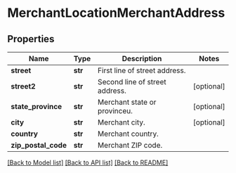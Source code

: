 # MerchantLocationMerchantAddress

## Properties
Name | Type | Description | Notes
------------ | ------------- | ------------- | -------------
**street** | **str** | First line of street address. | 
**street2** | **str** | Second line of street address. | [optional] 
**state_province** | **str** | Merchant state or provinceu. | [optional] 
**city** | **str** | Merchant city. | [optional] 
**country** | **str** | Merchant country. | 
**zip_postal_code** | **str** | Merchant ZIP code. | 

[[Back to Model list]](../README.md#documentation-for-models) [[Back to API list]](../README.md#documentation-for-api-endpoints) [[Back to README]](../README.md)


